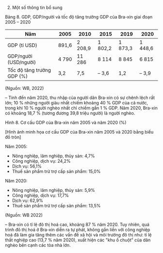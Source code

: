 2. Một số thông tin bổ sung

Bảng 8. GDP, GDP/người và tốc độ tăng trưởng GDP của Bra-xin giai đoạn 2005 – 2020

| Năm | 2005 | 2010 | 2015 | 2019 | 2020 |
|------|------|------|------|------|------|
| GDP (tỉ USD) | 891,6 | 2 208,9 | 1 802,2 | 1 873,3 | 1 448,6 |
| GDP/người (USD/người) | 4 790 | 11 286 | 8 114 | 8 845 | 6 815 |
| Tốc độ tăng trưởng GDP (%) | 3,2 | 7,5 | – 3,6 | 1,2 | – 3,9 |

(Nguồn: WB, 2022)

– Tính đến năm 2020, thu nhập của người dân Bra-xin có sự chênh lệch rất lớn; 10 % những người giàu nhất chiếm khoảng 40 % GDP của cả nước, trong khi 10 % người nghèo nhất chỉ chiếm gần 1 % GDP. Năm 2020, Bra-xin có khoảng 18,7 % (tương đương 39,8 triệu người) là người nghèo.

Hình 8. Cơ cấu GDP của Bra-xin năm 2005 và năm 2020 (%)

[Hình ảnh minh họa cơ cấu GDP của Bra-xin năm 2005 và 2020 bằng biểu đồ tròn]

Năm 2005:
- Nông nghiệp, lâm nghiệp, thủy sản: 4,7%
- Công nghiệp, dịch vụ: 24,2%
- Dịch vụ: 56,1%
- Thuế sản phẩm trừ trợ cấp sản phẩm: 15,0%

Năm 2020:
- Nông nghiệp, lâm nghiệp, thủy sản: 5,9%
- Công nghiệp, dịch vụ: 17,7%
- Dịch vụ: 62,9%
- Thuế sản phẩm trừ trợ cấp sản phẩm: 13,5%

(Nguồn: WB 2022)

– Bra-xin có tỉ lệ đô thị hoá cao, khoảng 87 % năm 2020. Tuy nhiên, quá trình đô thị hoá ở Bra-xin diễn ra tự phát, không gắn liền với công nghiệp hoá đã làm gia tăng thêm các vấn đề xã hội và môi trường đô thị như: tỉ lệ thất nghiệp cao (13,7 % năm 2020), xuất hiện các "khu ổ chuột" của dân nghèo bên cạnh các tòa nhà lớn.